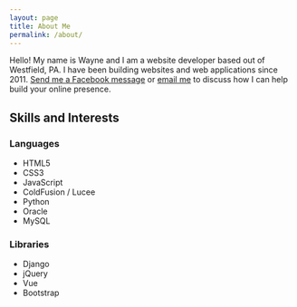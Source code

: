 ```yaml
---
layout: page
title: About Me
permalink: /about/
---
```


Hello! My name is Wayne and I am a website developer based out of Westfield, PA. I have been building websites and web applications since 2011. [Send me a Facebook message](https://m.me/bokasolutions) or [email me](mailto:wayne@bokasolutions.com) to discuss how I can help build your online presence.

## Skills and Interests

### Languages

- HTML5
- CSS3
- JavaScript
- ColdFusion / Lucee
- Python
- Oracle
- MySQL

### Libraries

- Django
- jQuery
- Vue
- Bootstrap
